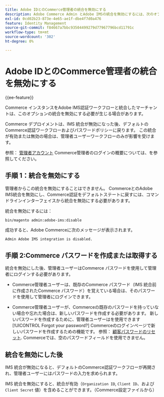 ```yaml
---
title: Adobe IDとのCommerce管理者の統合を無効にする
description: Adobe Commerce Admin とAdobe IMSの統合を無効にするには、次のオプションの手順に従います。
exl-id: 0cd02b23-873e-4e65-ae1f-dbe4f7d0a476
feature: Identity Management
source-git-commit: f84667a7bbc93504499279d77967796bcd11791c
workflow-type: tm+mt
source-wordcount: '302'
ht-degree: 0%

---
```


# Adobe IDとのCommerce管理者の統合を無効にする

{{ee-feature}}

Commerce インスタンスをAdobe IMS認証ワークフローと統合したマーチャントは、このオプションの統合を無効にする必要が生じる場合があります。

Commerce デプロイメントは、IMS 統合が無効になった後、デフォルトのCommerce認証ワークフローおよびパスワードポリシーに戻ります。 この統合が有効または無効の場合は、管理者ユーザーワークフローのみが影響を受けます。

参照： [管理者アカウント](https://experienceleague.adobe.com/docs/commerce-admin/start/admin/admin-signin.html) Commerce管理者のログインの概要については、を参照してください。

## 手順 1：統合を無効にする

管理者からこの統合を無効にすることはできません。 CommerceとのAdobe IMS統合を無効にし、Commerce認証をデフォルトステートに戻すには、コマンドラインインターフェイスから統合を無効にする必要があります。

統合を無効にするには：

```bash
bin/magento admin:adobe-ims:disable
```

成功すると、Adobe Commerceに次のメッセージが表示されます。

```terminal
Admin Adobe IMS integration is disabled.
```

## 手順 2:Commerce パスワードを作成または取得する

統合を無効にした後、管理者ユーザーはCommerce パスワードを使用して管理者にログインする必要があります。

* Commerce管理者ユーザーは、既存のCommerce パスワード（IMS 統合前に作成されたCommerce パスワード）を覚えている場合は、そのパスワードを使用して管理者にログインできます。

* Commerce管理者ユーザーが、Commerceの既存のパスワードを持っていない場合や忘れた場合は、新しいパスワードを作成する必要があります。 新しいパスワードを作成するために、管理者ユーザーはを使用できます [!UICONTROL Forgot your password?] Commerceのログインページで新しいパスワードを作成するための機能です。 参照： [顧客パスワードのリセット](https://experienceleague.adobe.com/docs/commerce-admin/customers/customer-accounts/configure/password-reset.html). Commerceでは、空のパスワードフィールドを使用できません。

## 統合を無効にした後

IMS 統合が無効になると、デフォルトのCommerce認証ワークフローが再開され、管理者ユーザーにはパスワードの入力を求められます。

IMS 統合を無効にすると、統合が有効（`Organization ID`, `Client ID`、および `Client Secret` 値）を含めることができます。（Commerce設定ファイルから）
